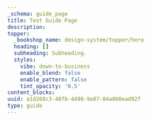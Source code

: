 ```yaml
---
_schema: guide_page
title: Test Guide Page
description:
topper:
  _bookshop_name: design-system/topper/hero
  heading: []
  subheading: Subheading.
  styles:
    vibe: down-to-business
    enable_blend: false
    enable_pattern: false
    tint_opacity: '0.5'
content_blocks:
uuid: a1d268c3-48fb-4498-9e07-84a060ead92f
type: guide
---
```

